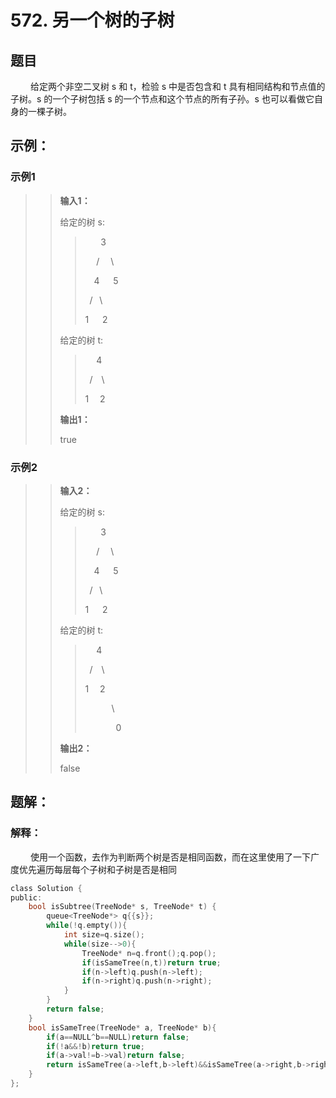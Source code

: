 # 572. 另一个树的子树
## 题目
&emsp;&emsp; 给定两个非空二叉树 s 和 t，检验 s 中是否包含和 t 具有相同结构和节点值的子树。s 的一个子树包括 s 的一个节点和这个节点的所有子孙。s 也可以看做它自身的一棵子树。

## 示例：
### **示例1**
>> **输入1：**
>>
>> 给定的树 s:
>>
>>>    &emsp;&ensp;  3
>>>
>>>   &emsp; / &emsp;\
>>>
>>>   &emsp;4  &emsp; 5
>>>
>>>  &ensp;/ &ensp;\
>>>
>>> 1  &emsp; 2
>>
>> 给定的树 t:
>>
>>> &emsp; 4
>>>
>>> &ensp;/&emsp;\
>>>
>>> 1 &emsp;2
>>>
>> **输出1：**
>>
>> true

### **示例2**
>> **输入2：**
>>
>> 给定的树 s:
>>
>>>    &emsp;&ensp;  3
>>>
>>>   &emsp; / &emsp;\
>>>
>>>   &emsp;4  &emsp; 5
>>>
>>>  &ensp;/ &ensp;\
>>>
>>> 1  &emsp; 2
>>
>> 给定的树 t:
>>
>>> &emsp; 4
>>>
>>> &ensp;/&emsp;\
>>>
>>> 1 &emsp;2
>>>
>>> &emsp;&emsp;&emsp;\
>>>
>>> &emsp;&emsp;&emsp;&ensp;0
>>>
>> **输出2：**
>>
>> false

## 题解：
### 解释：
&emsp; &emsp;使用一个函数，去作为判断两个树是否是相同函数，而在这里使用了一下广度优先遍历每层每个子树和子树是否是相同

```C
class Solution {
public:
    bool isSubtree(TreeNode* s, TreeNode* t) {
        queue<TreeNode*> q{{s}};
        while(!q.empty()){
            int size=q.size();
            while(size-->0){
                TreeNode* n=q.front();q.pop();
                if(isSameTree(n,t))return true;
                if(n->left)q.push(n->left);
                if(n->right)q.push(n->right);
            }
        }
        return false;
    }
    bool isSameTree(TreeNode* a, TreeNode* b){
        if(a==NULL^b==NULL)return false;
        if(!a&&!b)return true;
        if(a->val!=b->val)return false;
        return isSameTree(a->left,b->left)&&isSameTree(a->right,b->right);
    }
};
```
